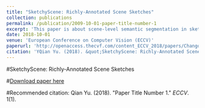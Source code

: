```yaml
---
title: "SketchyScene: Richly-Annotated Scene Sketches"
collection: publications
permalink: /publication/2009-10-01-paper-title-number-1
excerpt: 'This paper is about scene-level semantic segmentation in sketches.'
date: 2018-10-01
venue: 'European Conference on Computer Vision (ECCV)'
paperurl: 'http://openaccess.thecvf.com/content_ECCV_2018/papers/Changqing_Zou_SketchyScene_Richly-Annotated_Scene_ECCV_2018_paper.pdf'
citation: 'YQian Yu. (2018). &quot;SketchyScene: Richly-Annotated Scene Sketches.&quot; <i>ECCV</i>. 1(1).'
---
```

#SketchyScene: Richly-Annotated Scene Sketches

#[Download paper here](http://openaccess.thecvf.com/content_ECCV_2018/papers/Changqing_Zou_SketchyScene_Richly-Annotated_Scene_ECCV_2018_paper.pdf)

#Recommended citation: Qian Yu. (2018). "Paper Title Number 1." <i>ECCV</i>. 1(1).